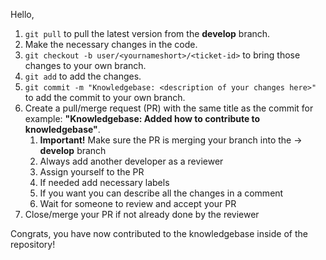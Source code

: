 
Hello,

1. `git pull` to pull the latest version from the **develop** branch.
2. Make the necessary changes in the code.
3. `git checkout -b user/<yournameshort>/<ticket-id>` to bring those changes to your own branch.
4. `git add` to add the changes.
5. `git commit -m "Knowledgebase: <description of your changes here>"` to add the commit to your own branch.
6. Create a pull/merge request (PR) with the same title as the commit for example: **"Knowledgebase: Added how to contribute to knowledgebase"**. 
	1. **Important!** Make sure the PR is merging your branch into the -> **develop** branch
	2. Always add another developer as a reviewer
	3. Assign yourself to the PR
	4. If needed add necessary labels
	5. If you want you can describe all the changes in a comment
	6. Wait for someone to review and accept your PR
8. Close/merge your PR if not already done by the reviewer

Congrats, you have now contributed to the knowledgebase inside of the repository!

